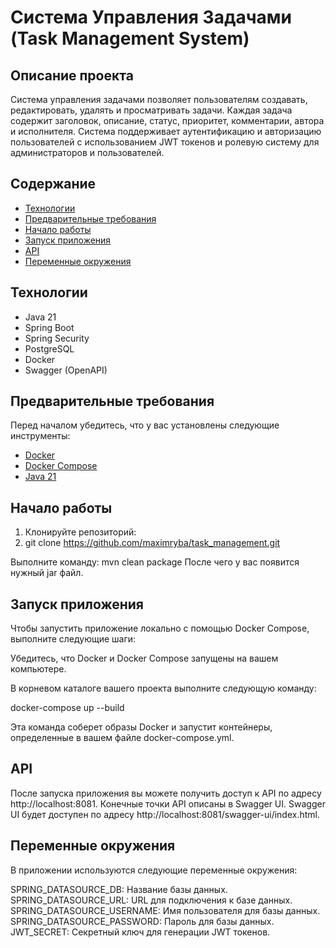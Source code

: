 # Система Управления Задачами (Task Management System)

## Описание проекта

Система управления задачами позволяет пользователям создавать, редактировать, удалять и просматривать задачи. Каждая задача содержит заголовок, описание, статус, приоритет, комментарии, автора и исполнителя. Система поддерживает аутентификацию и авторизацию пользователей с использованием JWT токенов и ролевую систему для администраторов и пользователей.

## Содержание

- [Технологии](#технологии)
- [Предварительные требования](#предварительные-требования)
- [Начало работы](#начало-работы)
- [Запуск приложения](#запуск-приложения)
- [API](#api)
- [Переменные окружения](#переменные-окружения)

## Технологии

- Java 21
- Spring Boot
- Spring Security
- PostgreSQL
- Docker
- Swagger (OpenAPI)

## Предварительные требования

Перед началом убедитесь, что у вас установлены следующие инструменты:

- [Docker](https://www.docker.com/get-started)
- [Docker Compose](https://docs.docker.com/compose/install/)
- [Java 21](https://www.oracle.com/java/technologies/javase-jdk21-downloads.html)

## Начало работы

1. Клонируйте репозиторий:
2. 
   git clone https://github.com/maximryba/task_management.git
   
Выполните команду:
mvn clean package
После чего у вас появится нужный jar файл.

## Запуск приложения
Чтобы запустить приложение локально с помощью Docker Compose, выполните следующие шаги:

Убедитесь, что Docker и Docker Compose запущены на вашем компьютере.

В корневом каталоге вашего проекта выполните следующую команду:

docker-compose up --build

Эта команда соберет образы Docker и запустит контейнеры, определенные в вашем файле docker-compose.yml.

## API

После запуска приложения вы можете получить доступ к API по адресу http://localhost:8081.
Конечные точки API описаны в Swagger UI.
Swagger UI будет доступен по адресу http://localhost:8081/swagger-ui/index.html.

## Переменные окружения

В приложении используются следующие переменные окружения:

SPRING_DATASOURCE_DB: Название базы данных.
SPRING_DATASOURCE_URL: URL для подключения к базе данных.
SPRING_DATASOURCE_USERNAME: Имя пользователя для базы данных.
SPRING_DATASOURCE_PASSWORD: Пароль для базы данных.
JWT_SECRET: Секретный ключ для генерации JWT токенов.
